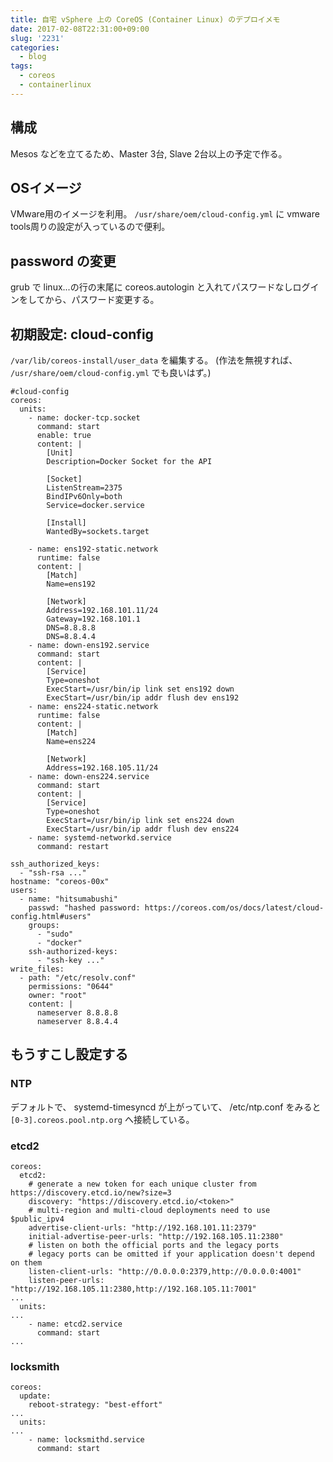 ```yaml
---
title: 自宅 vSphere 上の CoreOS (Container Linux) のデプロイメモ
date: 2017-02-08T22:31:00+09:00
slug: '2231'
categories:
  - blog
tags:
  - coreos
  - containerlinux
---
```



## 構成

Mesos などを立てるため、Master 3台, Slave 2台以上の予定で作る。

## OSイメージ
VMware用のイメージを利用。
`/usr/share/oem/cloud-config.yml` に vmware tools周りの設定が入っているので便利。

## password の変更

grub で linux...の行の末尾に coreos.autologin と入れてパスワードなしログインをしてから、パスワード変更する。

## 初期設定: cloud-config

`/var/lib/coreos-install/user_data` を編集する。
(作法を無視すれば、 `/usr/share/oem/cloud-config.yml` でも良いはず。)

```
#cloud-config
coreos:
  units:
    - name: docker-tcp.socket
      command: start
      enable: true
      content: |
        [Unit]
        Description=Docker Socket for the API

        [Socket]
        ListenStream=2375
        BindIPv6Only=both
        Service=docker.service

        [Install]
        WantedBy=sockets.target

    - name: ens192-static.network
      runtime: false
      content: |
        [Match]
        Name=ens192

        [Network]
        Address=192.168.101.11/24
        Gateway=192.168.101.1
        DNS=8.8.8.8
        DNS=8.8.4.4
    - name: down-ens192.service
      command: start
      content: |
        [Service]
        Type=oneshot
        ExecStart=/usr/bin/ip link set ens192 down
        ExecStart=/usr/bin/ip addr flush dev ens192
    - name: ens224-static.network
      runtime: false
      content: |
        [Match]
        Name=ens224

        [Network]
        Address=192.168.105.11/24
    - name: down-ens224.service
      command: start
      content: |
        [Service]
        Type=oneshot
        ExecStart=/usr/bin/ip link set ens224 down
        ExecStart=/usr/bin/ip addr flush dev ens224
    - name: systemd-networkd.service
      command: restart

ssh_authorized_keys:
  - "ssh-rsa ..."
hostname: "coreos-00x"
users:
  - name: "hitsumabushi"
    passwd: "hashed password: https://coreos.com/os/docs/latest/cloud-config.html#users"
    groups:
      - "sudo"
      - "docker"
    ssh-authorized-keys:
      - "ssh-key ..."
write_files:
  - path: "/etc/resolv.conf"
    permissions: "0644"
    owner: "root"
    content: |
      nameserver 8.8.8.8
      nameserver 8.8.4.4
```

## もうすこし設定する

### NTP
デフォルトで、 systemd-timesyncd が上がっていて、 /etc/ntp.conf をみると `[0-3].coreos.pool.ntp.org` へ接続している。

### etcd2

```
coreos:
  etcd2:
    # generate a new token for each unique cluster from https://discovery.etcd.io/new?size=3
    discovery: "https://discovery.etcd.io/<token>"
    # multi-region and multi-cloud deployments need to use $public_ipv4
    advertise-client-urls: "http://192.168.101.11:2379"
    initial-advertise-peer-urls: "http://192.168.105.11:2380"
    # listen on both the official ports and the legacy ports
    # legacy ports can be omitted if your application doesn't depend on them
    listen-client-urls: "http://0.0.0.0:2379,http://0.0.0.0:4001"
    listen-peer-urls: "http://192.168.105.11:2380,http://192.168.105.11:7001"
...
  units:
...
    - name: etcd2.service
      command: start
...
```

### locksmith
```
coreos:
  update:
    reboot-strategy: "best-effort"
...
  units:
...
    - name: locksmithd.service
      command: start
```

